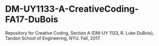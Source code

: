 # DM-UY1133-A-CreativeCoding-FA17-DuBois
Repository for Creative Coding, Section A (DM-UY 1133, R. Luke DuBois), Tandon School of Engineering, NYU. Fall, 2017.
